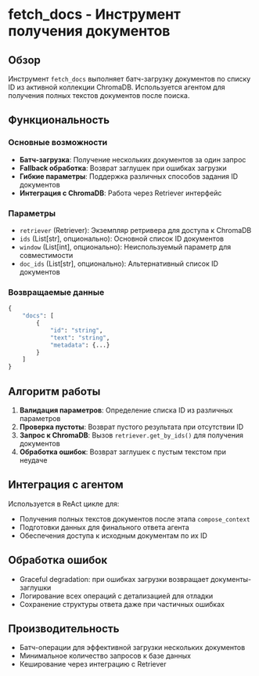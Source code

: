 # fetch_docs - Инструмент получения документов

## Обзор

Инструмент `fetch_docs` выполняет батч-загрузку документов по списку ID из активной коллекции ChromaDB. Используется агентом для получения полных текстов документов после поиска.

## Функциональность

### Основные возможности
- **Батч-загрузка**: Получение нескольких документов за один запрос
- **Fallback обработка**: Возврат заглушек при ошибках загрузки
- **Гибкие параметры**: Поддержка различных способов задания ID документов
- **Интеграция с ChromaDB**: Работа через Retriever интерфейс

### Параметры
- `retriever` (Retriever): Экземпляр ретривера для доступа к ChromaDB
- `ids` (List[str], опционально): Основной список ID документов
- `window` (List[int], опционально): Неиспользуемый параметр для совместимости
- `doc_ids` (List[str], опционально): Альтернативный список ID документов

### Возвращаемые данные
```python
{
    "docs": [
        {
            "id": "string",
            "text": "string",
            "metadata": {...}
        }
    ]
}
```

## Алгоритм работы

1. **Валидация параметров**: Определение списка ID из различных параметров
2. **Проверка пустоты**: Возврат пустого результата при отсутствии ID
3. **Запрос к ChromaDB**: Вызов `retriever.get_by_ids()` для получения документов
4. **Обработка ошибок**: Возврат заглушек с пустым текстом при неудаче

## Интеграция с агентом

Используется в ReAct цикле для:
- Получения полных текстов документов после этапа `compose_context`
- Подготовки данных для финального ответа агента
- Обеспечения доступа к исходным документам по их ID

## Обработка ошибок

- Graceful degradation: при ошибках загрузки возвращает документы-заглушки
- Логирование всех операций с детализацией для отладки
- Сохранение структуры ответа даже при частичных ошибках

## Производительность

- Батч-операции для эффективной загрузки нескольких документов
- Минимальное количество запросов к базе данных
- Кеширование через интеграцию с Retriever
